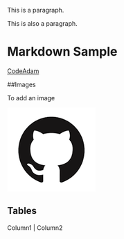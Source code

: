 

This is a paragraph.

This is also a paragraph.

# Markdown Sample
[CodeAdam](https://codeadam.ca)


##Images

To add an image

![Github Logo](images/Github.png)


## Tables
 Column1 | Column2

